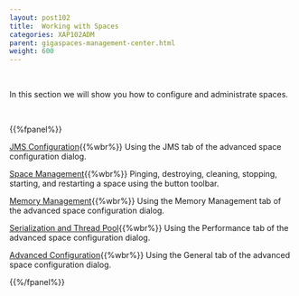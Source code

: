 ```yaml
---
layout: post102
title:  Working with Spaces
categories: XAP102ADM
parent: gigaspaces-management-center.html
weight: 600
---
```


<br>


In this section we will show you how to configure and administrate spaces.

<br>

{{%fpanel%}}

[JMS Configuration](./space-jms-gigaspaces-browser.html){{%wbr%}}
Using the JMS tab of the advanced space configuration dialog.


[Space Management](./space-maintenance-gigaspaces-browser.html){{%wbr%}}
Pinging, destroying, cleaning, stopping, starting, and restarting a space using the button toolbar.


[Memory Management](./space-memory-management-gigaspaces-browser.html){{%wbr%}}
Using the Memory Management tab of the advanced space configuration dialog.

[Serialization and Thread Pool](./space-serialization-and-engine-thread-pool-gigaspaces-browser.html){{%wbr%}}
Using the Performance tab of the advanced space configuration dialog.

[Advanced Configuration](./space-timeout,-filters-and-lease-manager-gigaspaces-browser.html){{%wbr%}}
Using the General tab of the advanced space configuration dialog.

{{%/fpanel%}}


